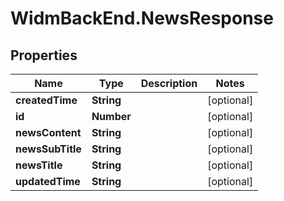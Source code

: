 # WidmBackEnd.NewsResponse

## Properties

Name | Type | Description | Notes
------------ | ------------- | ------------- | -------------
**createdTime** | **String** |  | [optional] 
**id** | **Number** |  | [optional] 
**newsContent** | **String** |  | [optional] 
**newsSubTitle** | **String** |  | [optional] 
**newsTitle** | **String** |  | [optional] 
**updatedTime** | **String** |  | [optional] 


